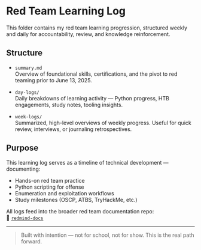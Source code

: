 # Red Team Learning Log

This folder contains my red team learning progression, structured weekly and daily for accountability, review, and knowledge reinforcement.

## Structure

- `summary.md`  
  Overview of foundational skills, certifications, and the pivot to red teaming prior to June 13, 2025.

- `day-logs/`  
  Daily breakdowns of learning activity — Python progress, HTB engagements, study notes, tooling insights.

- `week-logs/`  
  Summarized, high-level overviews of weekly progress. Useful for quick review, interviews, or journaling retrospectives.

## Purpose

This learning log serves as a timeline of technical development — documenting:
- Hands-on red team practice
- Python scripting for offense
- Enumeration and exploitation workflows
- Study milestones (OSCP, ATBS, TryHackMe, etc.)

All logs feed into the broader red team documentation repo:  
📎 [`redmind-docs`](https://github.com/mermehr/redmind-docs)

---

>  Built with intention — not for school, not for show. This is the real path forward.

